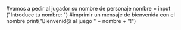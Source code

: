 #vamos a pedir al jugador su nombre de personaje
nombre = input ("Introduce tu nombre: ")
#imprimir un mensaje de bienvenida con el nombre
print("Bienvenid@ al juego " + nombre + "!")
